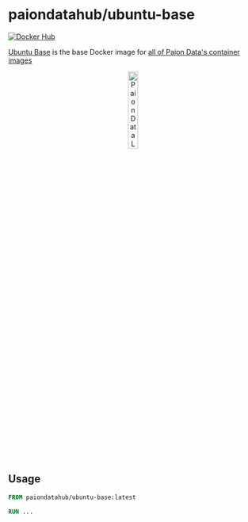 paiondatahub/ubuntu-base
========================

[![Docker Hub][Docker Pulls Badge]][Docker Hub URL]

[Ubuntu Base][Docker Hub URL] is the base Docker image for [all of Paion Data's container images](https://hub.docker.com/u/paiondatahub)

<div align="center">
  <img src="https://github.com/paion-data/.github/blob/master/img/logo-square.png?raw=true" width="20%"  alt="Paion Data Logo"/>
</div>

Usage
-----

```dockerfile
FROM paiondatahub/ubuntu-base:latest

RUN ...
```

[Docker Pulls Badge]: https://img.shields.io/docker/pulls/paiondatahub/ubuntu-base?style=for-the-badge&logo=docker&color=2596EC
[Docker Hub URL]: https://hub.docker.com/r/paiondatahub/ubuntu-base
